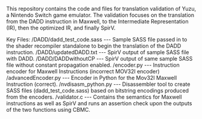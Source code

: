 This repository contains the code and files for translation validation of Yuzu, a Nintendo Switch game emulator. The validation focuses on the translation from the DADD instruction in Maxwell,
to the Intermediate Representation (IR), then the optimized IR, and finally SpirV. 

Key Files:
/DADD/dadd_test_code.sass --- Sample SASS file passed in to the shader recompiler standalone to begin the translation of the DADD instruction.
/DADD/updatedDADD.txt --- SpirV output of sample SASS file with DADD.
/DADD/DADDwithoutCP --- SpirV output of same sample SASS file without constant propagation enabled.
/encoder.py --- Instruction encoder for Maxwell Instructions (incorrect MOV32I encoder)
/advancedEncoder.py --- Encoder in Python for the Mov32I Maxwell Instruction (correct). 
/nvdisasm_python.py --- Disassembler tool to create SASS files (dadd_test_code.sass) based on bitstring encodings produced from the encoders. 
/validator.c --- Contains the semantics for Maxwell instructions as well as SpirV and runs an assertion check upon the outputs of the two functions using CBMC.
